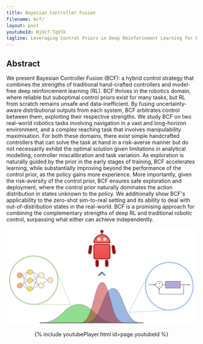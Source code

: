 ```yaml
---
title: Bayesian Controller Fusion
filename: bcf/
layout: post
youtubeId: NjOz7-TqVlk
tagline: Leveraging Control Priors in Deep Reinforcement Learning for Robotics
--- 
```


## Abstract

We present Bayesian Controller Fusion (BCF): a hybrid control strategy that combines the strengths of traditional hand-crafted controllers and model-free deep reinforcement learning (RL). BCF thrives in the robotics domain, where reliable but suboptimal control priors exist for many tasks, but RL from scratch remains unsafe and data-inefficient. By fusing uncertainty-aware distributional outputs from each system, BCF arbitrates control between them, exploiting their respective strengths. We study BCF on two real-world robotics tasks involving navigation in a vast and long-horizon environment, and a complex reaching task that involves manipulability maximisation. For both these domains, there exist simple handcrafted controllers that can solve the task at hand in a risk-averse manner but do not necessarily exhibit the optimal solution given limitations in analytical modelling, controller miscalibration and task variation. As exploration is naturally guided by the prior in the early stages of training, BCF accelerates learning, while substantially improving beyond the performance of the control prior, as the policy gains more experience. More importantly, given the risk-aversity of the control prior, BCF ensures safe exploration and deployment, where the control prior naturally dominates the action distribution in states unknown to the policy. We additionally show BCF's applicability to the zero-shot sim-to-real setting and its ability to deal with out-of-distribution states in the real-world. BCF is a promising approach for combining the complementary strengths of deep RL and traditional robotic control, surpassing what either can achieve independently.

<p align="center">
  <img src="/images/bcf.png" />
</p>

<p align="center">
{% include youtubePlayer.html id=page.youtubeId %}
</p>
